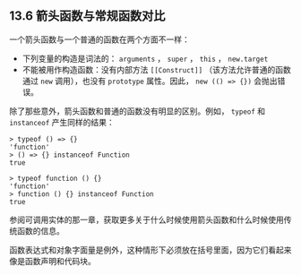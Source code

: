 ## 13.6 箭头函数与常规函数对比

一个箭头函数与一个普通的函数在两个方面不一样：

* 下列变量的构造是词法的： `arguments` ， `super` ， `this` ， `new.target`
* 不能被用作构造函数：没有内部方法 `[[Construct]]` （该方法允许普通的函数通过 `new` 调用），也没有 `prototype` 属性。因此， `new (() => {})` 会抛出错误。

除了那些意外，箭头函数和普通的函数没有明显的区别。例如， `typeof` 和 `instanceof` 产生同样的结果：

```
> typeof () => {}
'function'
> () => {} instanceof Function
true

> typeof function () {}
'function'
> function () {} instanceof Function
true
```

参阅可调用实体的那一章，获取更多关于什么时候使用箭头函数和什么时候使用传统函数的信息。

函数表达式和对象字面量是例外，这种情形下必须放在括号里面，因为它们看起来像是函数声明和代码块。